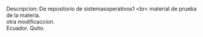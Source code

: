 Descripcion:
De repositorio de sistemasoperativos1
<br<
material de prueba de la materia.<br>
otra modificaccion.<br>
Ecuador.
Quito.

